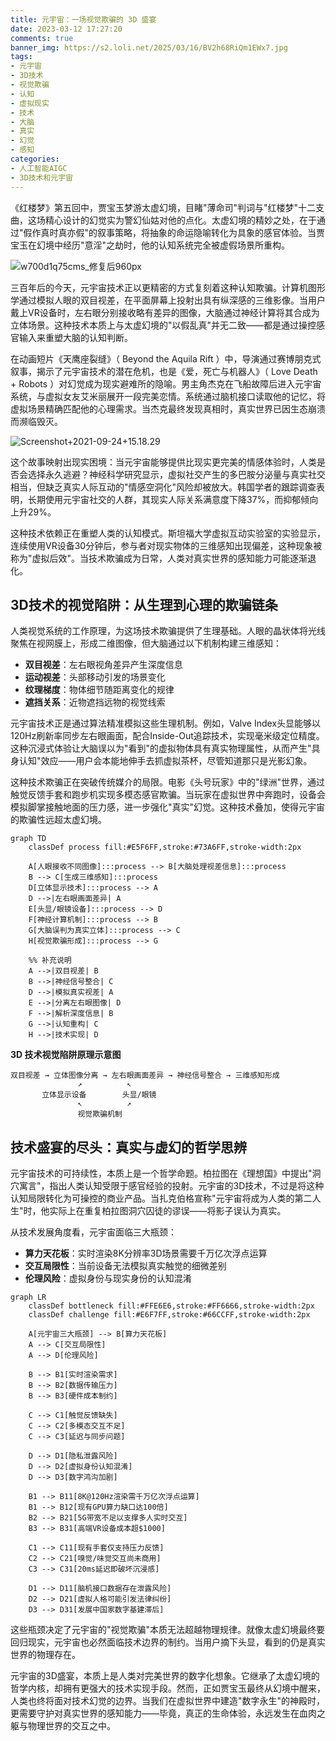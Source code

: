```yaml
---
title: 元宇宙：一场视觉欺骗的 3D 盛宴
date: 2023-03-12 17:27:20
comments: true
banner_img: https://s2.loli.net/2025/03/16/BV2h68RiQm1EWx7.jpg
tags:
- 元宇宙
- 3D技术
- 视觉欺骗
- 认知
- 虚拟现实
- 技术
- 大脑
- 真实
- 幻觉
- 感知
categories:
- 人工智能AIGC
- 3D技术和元宇宙
---
```



《红楼梦》第五回中，贾宝玉梦游太虚幻境，目睹"薄命司"判词与"红楼梦"十二支曲，这场精心设计的幻觉实为警幻仙姑对他的点化。太虚幻境的精妙之处，在于通过"假作真时真亦假"的叙事策略，将抽象的命运隐喻转化为具象的感官体验。当贾宝玉在幻境中经历"意淫"之劫时，他的认知系统完全被虚假场景所重构。

![w700d1q75cms_修复后960px](https://s2.loli.net/2025/03/16/VUTiorxK5jEtglm.jpg)

三百年后的今天，元宇宙技术正以更精密的方式复刻着这种认知欺骗。计算机图形学通过模拟人眼的双目视差，在平面屏幕上投射出具有纵深感的三维影像。当用户戴上VR设备时，左右眼分别接收略有差异的图像，大脑通过神经计算将其合成为立体场景。这种技术本质上与太虚幻境的"以假乱真"并无二致——都是通过操控感官输入来重塑大脑的认知判断。


在动画短片《天鹰座裂缝》（ Beyond the Aquila Rift ）中，导演通过赛博朋克式叙事，揭示了元宇宙技术的潜在危机，也是《爱，死亡与机器人》（ Love Death + Robots ）对幻觉成为现实避难所的隐喻。男主角杰克在飞船故障后进入元宇宙系统，与虚拟女友艾米丽展开一段完美恋情。系统通过脑机接口读取他的记忆，将虚拟场景精确匹配他的心理需求。当杰克最终发现真相时，真实世界已因生态崩溃而濒临毁灭。

![Screenshot+2021-09-24+15.18.29](https://s2.loli.net/2025/03/16/BV2h68RiQm1EWx7.jpg)

这个故事映射出现实困境：当元宇宙能够提供比现实更完美的情感体验时，人类是否会选择永久逃避？神经科学研究显示，虚拟社交产生的多巴胺分泌量与真实社交相当，但缺乏真实人际互动的"情感空洞化"风险却被放大。韩国学者的跟踪调查表明，长期使用元宇宙社交的人群，其现实人际关系满意度下降37%，而抑郁倾向上升29%。

这种技术依赖正在重塑人类的认知模式。斯坦福大学虚拟互动实验室的实验显示，连续使用VR设备30分钟后，参与者对现实物体的三维感知出现偏差，这种现象被称为"虚拟后效"。当技术欺骗成为日常，人类对真实世界的感知能力可能逐渐退化。


## 3D技术的视觉陷阱：从生理到心理的欺骗链条
人类视觉系统的工作原理，为这场技术欺骗提供了生理基础。人眼的晶状体将光线聚焦在视网膜上，形成二维图像，但大脑通过以下机制构建三维感知：
- **双目视差**：左右眼视角差异产生深度信息
- **运动视差**：头部移动引发的场景变化
- **纹理梯度**：物体细节随距离变化的规律
- **遮挡关系**：近物遮挡远物的视觉线索

元宇宙技术正是通过算法精准模拟这些生理机制。例如，Valve Index头显能够以120Hz刷新率同步左右眼画面，配合Inside-Out追踪技术，实现毫米级定位精度。这种沉浸式体验让大脑误以为"看到"的虚拟物体具有真实物理属性，从而产生"具身认知"效应——用户会本能地伸手去抓虚拟茶杯，尽管知道那只是光影幻象。

这种技术欺骗正在突破传统媒介的局限。电影《头号玩家》中的"绿洲"世界，通过触觉反馈手套和跑步机实现多模态感官欺骗。当玩家在虚拟世界中奔跑时，设备会模拟脚掌接触地面的压力感，进一步强化"真实"幻觉。这种技术叠加，使得元宇宙的欺骗性远超太虚幻境。


```mermaid
graph TD
    classDef process fill:#E5F6FF,stroke:#73A6FF,stroke-width:2px
    
    A[人眼接收不同图像]:::process --> B[大脑处理视差信息]:::process
    B --> C[生成三维感知]:::process
    D[立体显示技术]:::process --> A
    D -->|左右眼画面差异| A
    E[头显/眼镜设备]:::process --> D
    F[神经计算机制]:::process --> B
    G[大脑误判为真实立体]:::process --> C
    H[视觉欺骗形成]:::process --> G
    
    %% 补充说明
    A -->|双目视差| B
    B -->|神经信号整合| C
    D -->|模拟真实视差| A
    E -->|分离左右眼图像| D
    F -->|解析深度信息| B
    G -->|认知重构| C
    H -->|技术实现| D
```

**3D 技术视觉陷阱原理示意图**

```plaintext
双目视差 → 立体图像分离 → 左右眼画面差异 → 神经信号整合 → 三维感知形成
               ↗          ↖
       立体显示设备        头显/眼镜
               ↖          ↗
               视觉欺骗机制
```


## 技术盛宴的尽头：真实与虚幻的哲学思辨
元宇宙技术的可持续性，本质上是一个哲学命题。柏拉图在《理想国》中提出"洞穴寓言"，指出人类认知受限于感官经验的投射。元宇宙的3D技术，不过是将这种认知局限转化为可操控的商业产品。当扎克伯格宣称"元宇宙将成为人类的第二人生"时，他实际上在重复柏拉图洞穴囚徒的谬误——将影子误认为真实。

从技术发展角度看，元宇宙面临三大瓶颈：
- **算力天花板**：实时渲染8K分辨率3D场景需要千万亿次浮点运算
- **交互局限性**：当前设备无法模拟真实触觉的细微差别
- **伦理风险**：虚拟身份与现实身份的认知混淆


```mermaid
graph LR
    classDef bottleneck fill:#FFE6E6,stroke:#FF6666,stroke-width:2px
    classDef challenge fill:#E6F7FF,stroke:#66CCFF,stroke-width:2px
    
    A[元宇宙三大瓶颈] --> B[算力天花板]
    A --> C[交互局限性]
    A --> D[伦理风险]
    
    B --> B1[实时渲染需求]
    B --> B2[数据传输压力]
    B --> B3[硬件成本制约]
    
    C --> C1[触觉反馈缺失]
    C --> C2[多模态交互不足]
    C --> C3[延迟与同步问题]
    
    D --> D1[隐私泄露风险]
    D --> D2[虚拟身份认知混淆]
    D --> D3[数字鸿沟加剧]
    
    B1 --> B11[8K@120Hz渲染需千万亿次浮点运算]
    B1 --> B12[现有GPU算力缺口达100倍]
    B2 --> B21[5G带宽不足以支撑多人实时交互]
    B3 --> B31[高端VR设备成本超$1000]
    
    C1 --> C11[现有手套仅支持压力反馈]
    C2 --> C21[嗅觉/味觉交互尚未商用]
    C3 --> C31[20ms延迟即破坏沉浸感]
    
    D1 --> D11[脑机接口数据存在泄露风险]
    D2 --> D21[虚拟人格可能引发法律纠纷]
    D3 --> D31[发展中国家数字基建滞后]
```

这些瓶颈决定了元宇宙的"视觉欺骗"本质无法超越物理规律。就像太虚幻境最终要回归现实，元宇宙也必然面临技术边界的制约。当用户摘下头显，看到的仍是真实世界的物理存在。

元宇宙的3D盛宴，本质上是人类对完美世界的数字化想象。它继承了太虚幻境的哲学内核，却拥有更强大的技术实现手段。然而，正如贾宝玉最终从幻境中醒来，人类也终将面对技术幻觉的边界。当我们在虚拟世界中建造"数字永生"的神殿时，更需要守护对真实世界的感知能力——毕竟，真正的生命体验，永远发生在血肉之躯与物理世界的交互之中。


